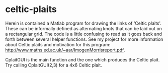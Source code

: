 # celtic-plaits
Herein is contained a Matlab program for drawing the links of 'Celtic plaits'. These can be informally defined as alternating knots that can be laid out on a rectangular grid. The code is a little confusing to read as it goes back and forth between several helper functions. See my project for more information about Celtic plaits and motivation for this program: http://www.maths.ed.ac.uk/~aar/ImogenMorrisreport.pdf.

CplaitGUI is the main function and the one which produces the Celtic plait. Try calling CplaitGUI(2,3) for a 4x6 Celtic plait.
